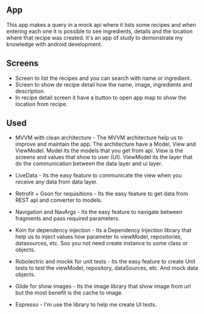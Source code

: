 ## App
This app makes a query in a mock api where it lists some recipes and when entering each one it is possible to see ingredients, 
details and the location where that recipe was created. it's an app of study to demonstrate my knowledge with android development.

## Screens
- Screen to list the recipes and you can search with name or ingredient.
- Screen to show de recipe detail how the name, image, ingredients and description
- In recipe detail screen it have a button to open app map to show the location from recipe.

## Used
- MVVM with clean architecture - The MVVM architecture help us to improve and maintain the app. The architecture have a Model, View and ViewModel. Model its the models that you get from api. View
is the screens and values that show to user (UI). ViewModel its the layer that do the communication between the data layer and ui layer.

- LiveData - Its the easy feature to communicate the view when you receive any data from data layer.

- Retrofit + Gson for requisitions - Its the easy feature to get data from REST api and converter to models.

- Navigation and NavArgs - Its the easy feature to navigate between fragments and pass required parameters.

- Koin for dependency injection - Its a Dependency Injection library that help us to inject values how parameter to viewModel, repositories, datasources, etc. Soo you not need create instance to some class or objects.

- Robolectric and mockk for unit tests - Its the easy feature to create Unit tests to test the viewModel, repository, dataSources, etc. And mock data objects.

- Glide for show images - Its the image library that show image from url but the most benefit is the cache to image.

- Espresso - I'm use the library to help me create UI tests.